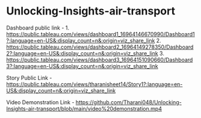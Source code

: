 # Unlocking-Insights-air-transport


Dashboard public link - 1. https://public.tableau.com/views/dashboard1_16964146670990/Dashboard1?:language=en-US&:display_count=n&:origin=viz_share_link
                        2. https://public.tableau.com/views/dashboard2_16964149278350/Dashboard2?:language=en-US&:display_count=n&:origin=viz_share_link
                        3. https://public.tableau.com/views/dashboard3_16964151090660/Dashboard3?:language=en-US&:display_count=n&:origin=viz_share_link


Story Public Link - https://public.tableau.com/views/tharanisheet14/Story1?:language=en-US&:display_count=n&:origin=viz_share_link

Video Demonstration Link - https://github.com/Tharani048/Unlocking-Insights-air-transport/blob/main/video%20demonstration.mp4
